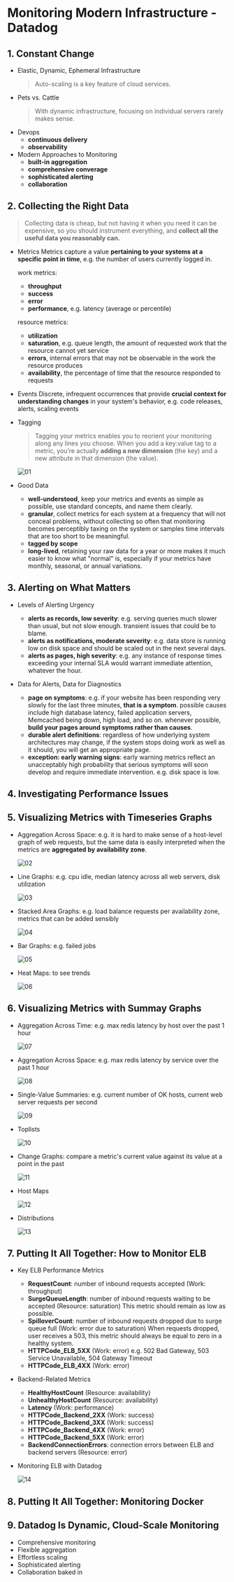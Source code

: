 # Monitoring Modern Infrastructure - Datadog

## 1. Constant Change

- Elastic, Dynamic, Ephemeral Infrastructure
  > Auto-scaling is a key feature of cloud services.
- Pets vs. Cattle
  > With dynamic infrastructure, focusing on individual servers rarely makes sense.
- Devops
  - **continuous delivery**
  - **observability**
- Modern Approaches to Monitoring
  - **built-in aggregation**
  - **comprehensive converage**
  - **sophisticated alerting**
  - **collaboration**

## 2. Collecting the Right Data

> Collecting data is cheap, but not having it when you need it can be expensive, so you should instrument everything, and **collect all the useful data you reasonably can.**

- Metrics
  Metrics capture a value **pertaining to your systems at a specific point in time**, e.g. the number of users currently logged in.

  work metrics:
  - **throughput**
  - **success**
  - **error**
  - **performance**, e.g. latency (average or percentile)

  resource metrics:
  - **utilization**
  - **saturation**, e.g. queue length, the amount of requested work that the resource cannot yet service
  - **errors**, internal errors that may not be observable in the work the resource produces
  - **availability**, the percentage of time that the resource responded to requests

- Events
  Discrete, infrequent occurrences that provide **crucial context for understanding changes** in your system's behavior, e.g. code releases, alerts, scaling events

- Tagging
  > Tagging your metrics enables you to reorient your monitoring along any lines you choose. When you add a key:value tag to a metric, you’re actually **adding a new dimension** (the key) and a new attribute in that dimension (the value).

  ![01](images/datadog01.png)

- Good Data
  - **well-understood**, keep your metrics and events as simple as possible, use standard concepts, and name them clearly.
  - **granular**, collect metrics for each system at a frequency that will not conceal problems, without collecting so often that monitoring becomes perceptibly taxing on the system or samples time intervals that are too short to be meaningful.
  - **tagged by scope**
  - **long-lived**, retaining your raw data for a year or more makes it much easier to know what "normal" is, especially if your metrics have monthly, seasonal, or annual variations.

## 3. Alerting on What Matters

- Levels of Alerting Urgency
  - **alerts as records, low severity**: e.g. serving queries much slower than usual, but not slow enough. transient issues that could be to blame.
  - **alerts as notifications, moderate severity**: e.g. data store is running low on disk space and should be scaled out in the next several days.
  - **alerts as pages, high severity**: e.g. any instance of response times exceeding your internal SLA would warrant immediate attention, whatever the hour.

- Data for Alerts, Data for Diagnostics
  - **page on symptoms**: e.g. if your website has been responding very slowly for the last three minutes, **that is a symptom**. possible causes include high database latency, failed application servers, Memcached being down, high load, and so on. whenever possible, **build your pages around symptoms rather than causes**.
  - **durable alert definitions**: regardless of how underlying system architectures may change, if the system stops doing work as well as it should, you will get an appropriate page.
  - **exception: early warning signs**: early warning metrics reflect an unacceptably high probability that serious symptoms will soon develop and require immediate intervention. e.g. disk space is low.

## 4. Investigating Performance Issues

## 5. Visualizing Metrics with Timeseries Graphs

- Aggregation Across Space: e.g. it is hard to make sense of a host-level graph of web requests, but the same data is easily interpreted when the metrics are **aggregated by availability zone**.
  
  ![02](images/datadog02.png)

- Line Graphs: e.g. cpu idle, median latency across all web servers, disk utilization

  ![03](images/datadog03.png)

- Stacked Area Graphs: e.g. load balance requests per availability zone, metrics that can be added sensibly

  ![04](images/datadog04.png)

- Bar Graphs: e.g. failed jobs

  ![05](images/datadog05.png)

- Heat Maps: to see trends
  
  ![06](images/datadog06.png)

## 6. Visualizing Metrics with Summay Graphs

- Aggregation Across Time: e.g. max redis latency by host over the past 1 hour

  ![07](images/datadog07.png)

- Aggregation Across Space: e.g. max redis latency by service over the past 1 hour

  ![08](images/datadog08.png)

- Single-Value Summaries: e.g. current number of OK hosts, current web server requests per second
  
  ![09](images/datadog09.png)

- Toplists

  ![10](images/datadog10.png)

- Change Graphs: compare a metric's current value against its value at a point in the past

  ![11](images/datadog11.png)

- Host Maps

  ![12](images/datadog12.png)

- Distributions

  ![13](images/datadog13.png)

## 7. Putting It All Together: How to Monitor ELB

- Key ELB Performance Metrics
  - **RequestCount**: number of inbound requests accepted (Work: throughput)
  - **SurgeQueueLength**: number of inbound requests waiting to be accepted (Resource: saturation)
    This metric should remain as low as possible.
  - **SpilloverCount**: number of inbound requests dropped due to surge queue full (Work: error due to saturation)
    When requests dropped, user receives a 503, this metric should always be equal to zero in a healthy system.
  - **HTTPCode_ELB_5XX** (Work: error)
    e.g. 502 Bad Gateway, 503 Service Unavailable, 504 Gateway Timeout
  - **HTTPCode_ELB_4XX** (Work: error)
- Backend-Related Metrics
  - **HealthyHostCount** (Resource: availability)
  - **UnhealthyHostCount** (Resource: availability)
  - **Latency** (Work: performance)
  - **HTTPCode_Backend_2XX** (Work: success)
  - **HTTPCode_Backend_3XX** (Work: success)
  - **HTTPCode_Backend_4XX** (Work: error)
  - **HTTPCode_Backend_5XX** (Work: error)
  - **BackendConnectionErrors**: connection errors between ELB and backend servers (Resource: error)
- Monitoring ELB with Datadog
  
  ![14](images/datadog14.png)

## 8. Putting It All Together: Monitoring Docker

## 9. Datadog Is Dynamic, Cloud-Scale Monitoring

- Comprehensive monitoring
- Flexible aggregation
- Effortless scaling
- Sophisticated alerting
- Collaboration baked in

